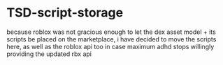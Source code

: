 # TSD-script-storage
because roblox was not gracious enough to let the dex asset model + its scripts be placed on the marketplace, i have decided to move the scripts here, as well as the roblox api too in case maximum adhd stops willingly providing the updated rbx api
